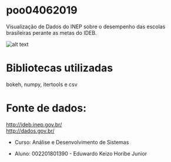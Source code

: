 # poo04062019

Visualização de Dados do INEP sobre o desempenho das escolas brasileiras perante as metas do IDEB.

![alt text](https://github.com/eduhoribe/poo04062019/blob/master/result_set/result_all.png)

# Bibliotecas utilizadas
bokeh, numpy, itertools e csv

# Fonte de dados:
http://ideb.inep.gov.br/<br>
http://dados.gov.br/

* Curso:
Análise e Desenvolvimento de Sistemas

* Aluno:
002201801390 - Eduwardo Keizo Horibe Junior
